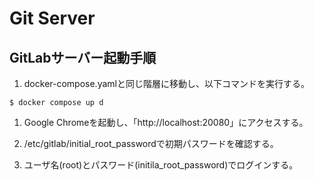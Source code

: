 # Git Server

## GitLabサーバー起動手順

1. docker-compose.yamlと同じ階層に移動し、以下コマンドを実行する。

  ```shell
  $ docker compose up d
  ```

1. Google Chromeを起動し、「http://localhost:20080」にアクセスする。  

1. /etc/gitlab/initial_root_passwordで初期パスワードを確認する。  

1. ユーザ名(root)とパスワード(initila_root_password)でログインする。  

